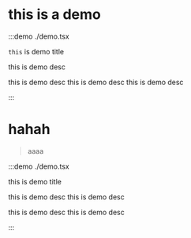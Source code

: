 # this is a demo


:::demo ./demo.tsx

`this` is demo title

this is demo desc

this is demo desc
this is demo desc
this is demo desc

:::

# hahah


> aaaa


:::demo ./demo.tsx

this is demo title

this is demo desc
this is demo desc

this is demo desc
this is demo desc

:::
